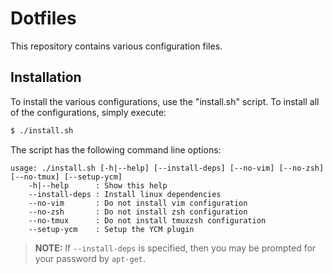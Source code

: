 Dotfiles
========

This repository contains various configuration files.

## Installation

To install the various configurations, use the "install.sh" script. To install
all of the configurations, simply execute:

```sh
$ ./install.sh
```

The script has the following command line options:

```
usage: ./install.sh [-h|--help] [--install-deps] [--no-vim] [--no-zsh] [--no-tmux] [--setup-ycm]
	-h|--help      : Show this help
	--install-deps : Install linux dependencies
	--no-vim       : Do not install vim configuration
	--no-zsh       : Do not install zsh configuration
	--no-tmux      : Do not install tmuxzsh configuration
	--setup-ycm    : Setup the YCM plugin
```

> **NOTE:** If `--install-deps` is specified, then you may be prompted for your
> password by `apt-get`.
